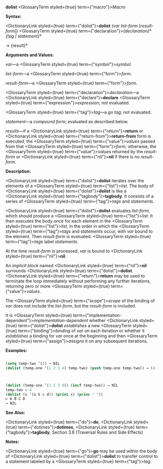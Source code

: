 **dolist** <GlossaryTerm styled={true} term={"macro"}><i>Macro</i></GlossaryTerm> 



**Syntax:** 



<DictionaryLink styled={true} term={"dolist"}><b>dolist</b></DictionaryLink> (*var list-form* [*result-form*]) <GlossaryTerm styled={true} term={"declaration"}><i>\{declaration\}</i></GlossaryTerm>\* *\{tag | statement\}*\* 



→ \{result\}\* 



**Arguments and Values:** 



*var*—a <GlossaryTerm styled={true} term={"symbol"}><i>symbol</i></GlossaryTerm>. 



*list-form*—a <GlossaryTerm styled={true} term={"form"}><i>form</i></GlossaryTerm>. 



*result-form*—a <GlossaryTerm styled={true} term={"form"}><i>form</i></GlossaryTerm>. 



<GlossaryTerm styled={true} term={"declaration"}><i>declaration</i></GlossaryTerm>—a <DictionaryLink styled={true} term={"declare"}><b>declare</b></DictionaryLink> <GlossaryTerm styled={true} term={"expression"}><i>expression</i></GlossaryTerm>; not evaluated. 



<GlossaryTerm styled={true} term={"tag"}><i>tag</i></GlossaryTerm>—a *go tag*; not evaluated. 



*statement*—a *compound form*; evaluated as described below. 



*results*—if a <DictionaryLink styled={true} term={"return"}><b>return</b></DictionaryLink> or <DictionaryLink styled={true} term={"return-from"}><b>return-from</b></DictionaryLink> form is executed, the <GlossaryTerm styled={true} term={"value"}><i>values</i></GlossaryTerm> passed from that <GlossaryTerm styled={true} term={"form"}><i>form</i></GlossaryTerm>; otherwise, the <GlossaryTerm styled={true} term={"value"}><i>values</i></GlossaryTerm> returned by the *result-form* or <DictionaryLink styled={true} term={"nil"}><b>nil</b></DictionaryLink> if there is no *result-form*. 



**Description:** 



<DictionaryLink styled={true} term={"dolist"}><b>dolist</b></DictionaryLink> iterates over the elements of a <GlossaryTerm styled={true} term={"list"}><i>list</i></GlossaryTerm>. The body of <DictionaryLink styled={true} term={"dolist"}><b>dolist</b></DictionaryLink> is like a <DictionaryLink styled={true} term={"tagbody"}><b>tagbody</b></DictionaryLink>. It consists of a series of <GlossaryTerm styled={true} term={"tag"}><i>tags</i></GlossaryTerm> and *statements*. 



<DictionaryLink styled={true} term={"dolist"}><b>dolist</b></DictionaryLink> evaluates *list-form*, which should produce a <GlossaryTerm styled={true} term={"list"}><i>list</i></GlossaryTerm>. It then executes the body once for each element in the <GlossaryTerm styled={true} term={"list"}><i>list</i></GlossaryTerm>, in the order in which the <GlossaryTerm styled={true} term={"tag"}><i>tags</i></GlossaryTerm> and *statements* occur, with *var* bound to the element. Then *result-form* is evaluated. <GlossaryTerm styled={true} term={"tag"}><i>tags</i></GlossaryTerm> label *statements*. 



At the time *result-form* is processed, *var* is bound to <DictionaryLink styled={true} term={"nil"}><b>nil</b></DictionaryLink>. 



An *implicit block* named <DictionaryLink styled={true} term={"nil"}><b>nil</b></DictionaryLink> surrounds <DictionaryLink styled={true} term={"dolist"}><b>dolist</b></DictionaryLink>. <DictionaryLink styled={true} term={"return"}><b>return</b></DictionaryLink> may be used to terminate the loop immediately without performing any further iterations, returning zero or more <GlossaryTerm styled={true} term={"value"}><i>values</i></GlossaryTerm>. 



The <GlossaryTerm styled={true} term={"scope"}><i>scope</i></GlossaryTerm> of the binding of *var* does not include the *list-form*, but the *result-form* is included. 



It is <GlossaryTerm styled={true} term={"implementation-dependent"}><i>implementation-dependent</i></GlossaryTerm> whether <DictionaryLink styled={true} term={"dolist"}><b>dolist</b></DictionaryLink> *establishes* a new <GlossaryTerm styled={true} term={"binding"}><i>binding</i></GlossaryTerm> of *var* on each iteration or whether it *establishes* a binding for *var* once at the beginning and then <GlossaryTerm styled={true} term={"assign"}><i>assigns</i></GlossaryTerm> it on any subsequent iterations. 



**Examples:**
```lisp

(setq temp-two ’()) → NIL 
(dolist (temp-one ’(1 2 3 4) temp-two) (push temp-one temp-two)) → (4 3 2 1) (setq temp-two 0) → 0 



(dolist (temp-one ’(1 2 3 4)) (incf temp-two)) → NIL 
temp-two → 4 
(dolist (x ’(a b c d)) (prin1 x) (princ " ")) 
▷ A B C D 
→ NIL 

```
**See Also:** 



<DictionaryLink styled={true} term={"do"}><b>do</b></DictionaryLink>, <DictionaryLink styled={true} term={"dotimes"}><b>dotimes</b></DictionaryLink>, <DictionaryLink styled={true} term={"tagbody"}><b>tagbody</b></DictionaryLink>, Section 3.6 (Traversal Rules and Side Effects) 



**Notes:** 



<DictionaryLink styled={true} term={"go"}><b>go</b></DictionaryLink> may be used within the body of <DictionaryLink styled={true} term={"dolist"}><b>dolist</b></DictionaryLink> to transfer control to a statement labeled by a <GlossaryTerm styled={true} term={"tag"}><i>tag</i></GlossaryTerm>. 